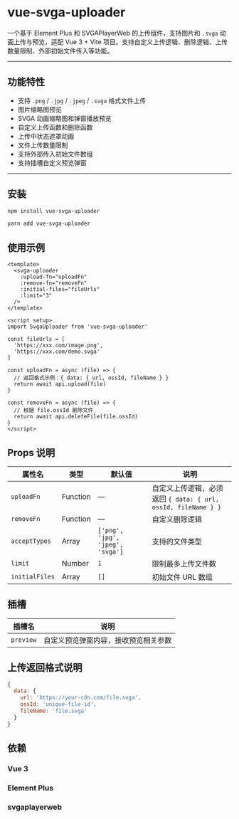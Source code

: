 # vue-svga-uploader

一个基于 Element Plus 和 SVGAPlayerWeb 的上传组件，支持图片和 `.svga` 动画上传与预览，适配 Vue 3 + Vite 项目。支持自定义上传逻辑、删除逻辑、上传数量限制、外部初始文件传入等功能。

---

## 功能特性

- 支持 `.png` / `.jpg` / `.jpeg` / `.svga` 格式文件上传
- 图片缩略图预览
- SVGA 动画缩略图和弹窗播放预览
- 自定义上传函数和删除函数
- 上传中状态遮罩动画
- 文件上传数量限制
- 支持外部传入初始文件数组
- 支持插槽自定义预览弹窗

---

## 安装

```bash
npm install vue-svga-uploader

yarn add vue-svga-uploader
```

## 使用示例

```vue
<template>
  <svga-uploader
    :upload-fn="uploadFn"
    :remove-fn="removeFn"
    :initial-files="fileUrls"
    :limit="3"
  />
</template>

<script setup>
import SvgaUploader from 'vue-svga-uploader'

const fileUrls = [
  'https://xxx.com/image.png',
  'https://xxx.com/demo.svga'
]

const uploadFn = async (file) => {
  // 返回格式示例：{ data: { url, ossId, fileName } }
  return await api.upload(file)
}

const removeFn = async (file) => {
  // 根据 file.ossId 删除文件
  return await api.deleteFile(file.ossId)
}
</script>

```

## Props 说明

| 属性名            | 类型       | 默认值                              | 说明                                                      |
| ----------------  | --------  | -------------------------------- | -------------------------------------------------           |
| `uploadFn`       | Function   | —                                | 自定义上传逻辑，必须返回 `{ data: { url, ossId, fileName } }` |
| `removeFn`       | Function   | —                                | 自定义删除逻辑                                               |
| `acceptTypes`    | Array      | `['png', 'jpg', 'jpeg', 'svga']` | 支持的文件类型                                               |
| `limit`          | Number     | `1`                              | 限制最多上传文件数                                            |
| `initialFiles`   | Array      | `[]`                             | 初始文件 URL 数组                                             |

## 插槽

| 插槽名       | 说明                 |
| --------- | ------------------ |
| `preview` | 自定义预览弹窗内容，接收预览相关参数 |

## 上传返回格式说明

```js
{
  data: {
    url: 'https://your-cdn.com/file.svga',
    ossId: 'unique-file-id',
    fileName: 'file.svga'
  }
}
```

## 依赖

### Vue 3

### Element Plus

### svgaplayerweb
